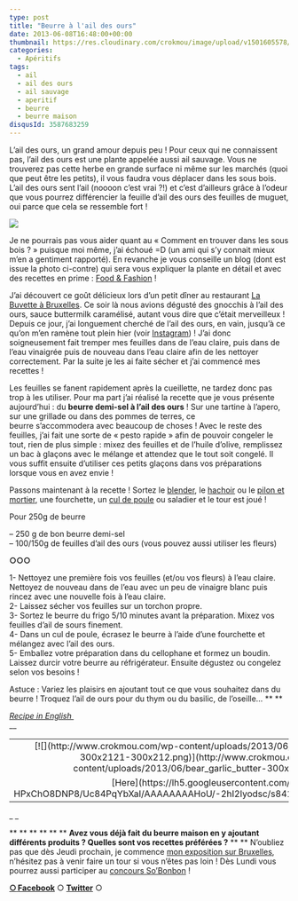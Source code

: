 ```yaml
---
type: post
title: "Beurre à l'ail des ours"
date: 2013-06-08T16:48:00+00:00
thumbnail: https://res.cloudinary.com/crokmou/image/upload/v1501605578/20130608_beurre_demi_sel_ail_des_ours_0028-73x110_aohxbi.jpg
categories: 
  - Apéritifs
tags: 
  - ail
  - ail des ours
  - ail sauvage
  - aperitif
  - beurre
  - beurre maison
disqusId: 3587683259
---
```


L’ail des ours, un grand amour depuis peu ! Pour ceux qui ne connaissent pas, l’ail des ours est une plante appelée aussi ail sauvage. Vous ne trouverez pas cette herbe en grande surface ni même sur les marchés (quoi que peut être les petits), il vous faudra vous déplacer dans les sous bois. L’ail des ours sent l’ail (noooon c’est vrai ?!) et c’est d’ailleurs grâce à l’odeur que vous pourrez différencier la feuille d’ail des ours des feuilles de muguet, oui parce que cela se ressemble fort !

[![](http://www.crokmou.com/wp-content/uploads/2013/06/cueillette-ail-des-ours-2-1.jpg)](http://www.crokmou.com/wp-content/uploads/2013/06/cueillette-ail-des-ours-2-1.jpg)

Je ne pourrais pas vous aider quant au « Comment en trouver dans les sous bois ? » puisque moi même, j’ai échoué =D (un ami qui s’y connait mieux m’en a gentiment rapporté). En revanche je vous conseille un blog (dont est issue la photo ci-contre) qui sera vous expliquer la plante en détail et avec des recettes en prime : [Food & Fashion](http://www.foodandfashion.eu/article-utiliser-l-ail-des-ours-en-cuisine-quelques-suggestions-118133660.html) !

J’ai découvert ce goût délicieux lors d’un petit dîner au restaurant [La Buvette à Bruxelles](http://www.la-buvette.be/). Ce soir là nous avions dégusté des gnocchis à l’ail des ours, sauce buttermilk caramélisé, autant vous dire que c’était merveilleux ! Depuis ce jour, j’ai longuement cherché de l’ail des ours, en vain, jusqu’à ce qu’on m’en ramène tout plein hier (voir [Instagram](http://instagram.com/sarahblieux)) ! J’ai donc soigneusement fait tremper mes feuilles dans de l’eau claire, puis dans de l’eau vinaigrée puis de nouveau dans l’eau claire afin de les nettoyer correctement. Par la suite je les ai faite sécher et j’ai commencé mes recettes !

Les feuilles se fanent rapidement après la cueillette, ne tardez donc pas trop à les utiliser. Pour ma part j’ai réalisé la recette que je vous présente aujourd’hui : du **beurre demi-sel à l’ail des ours** ! Sur une tartine à l’apero, sur une grillade ou dans des pommes de terres, ce beurre s’accommodera avec beaucoup de choses ! Avec le reste des feuilles, j’ai fait une sorte de « pesto rapide » afin de pouvoir congeler le tout, rien de plus simple : mixez des feuilles et de l’huile d’olive, remplissez un bac à glaçons avec le mélange et attendez que le tout soit congelé. Il vous suffit ensuite d’utiliser ces petits glaçons dans vos préparations lorsque vous en avez envie !

Passons maintenant à la recette ! Sortez le [blender](http://www.rueducommerce.fr/m/pl/malid:9633603), le [hachoir](http://www.rueducommerce.fr/m/pl/malid:9633606) ou le [pilon et mortier](http://www.rueducommerce.fr/m/pl/malid:43774615), une fourchette, un [cul de poule](http://www.rueducommerce.fr/m/pl/malid:48515370) ou saladier et le tour est joué !



Pour 250g de beurre

– 250 g de bon beurre demi-sel  
– 100/150g de feuilles d’ail des ours (vous pouvez aussi utiliser les fleurs)

**○○○**

1- Nettoyez une première fois vos feuilles (et/ou vos fleurs) à l’eau claire. Nettoyez de nouveau dans de l’eau avec un peu de vinaigre blanc puis rincez avec une nouvelle fois à l’eau claire.  
2- Laissez sécher vos feuilles sur un torchon propre.  
3- Sortez le beurre du frigo 5/10 minutes avant la préparation. Mixez vos feuilles d’ail de sours finement.  
4- Dans un cul de poule, écrasez le beurre à l’aide d’une fourchette et mélangez avec l’ail des ours.  
5- Emballez votre préparation dans du cellophane et formez un boudin. Laissez durcir votre beurre au réfrigérateur. Ensuite dégustez ou congelez selon vos besoins !



Astuce : Variez les plaisirs en ajoutant tout ce que vous souhaitez dans du beurre ! Troquez l’ail de ours pour du thym ou du basilic, de l’oseille… ** **

_[Recipe in English ](https://lh5.googleusercontent.com/-HPxChO8DNP8/Uc84PqYbXaI/AAAAAAAAHoU/-2hI2lyodsc/s841/bear_garlic_butter.png)_  
 __ 

<table style="margin-left: auto; margin-right: auto; text-align: center;" cellspacing="0" cellpadding="0" align="center">

<tbody>

<tr>

<td style="text-align: center;">[![](http://www.crokmou.com/wp-content/uploads/2013/06/bear_garlic_butter-300x2121-300x212.png)](http://www.crokmou.com/wp-content/uploads/2013/06/bear_garlic_butter-300x2121.png)</td>

</tr>

<tr>

<td style="text-align: center;">[Here](https://lh5.googleusercontent.com/-HPxChO8DNP8/Uc84PqYbXaI/AAAAAAAAHoU/-2hI2lyodsc/s841/bear_garlic_butter.png)</td>

</tr>

</tbody>

</table>

_ _



** ** ** ** ** ** **Avez vous déjà fait du beurre maison en y ajoutant différents produits ? Quelles sont vos recettes préférées ?** ** ** N’oubliez pas que dès Jeudi prochain, je commence [mon exposition sur Bruxelles](https://www.facebook.com/pages/Exposition-photographies-Helb/465477086837367), n’hésitez pas à venir faire un tour si vous n’êtes pas loin ! Dès Lundi vous pourrez aussi participer au [concours So’Bonbon](http://www.crokmou.com/2013/06/concours-photo-sobonbon.html) !

[**○<span style="font-size: xx-small; margin: 0px; outline: 0px; padding: 0px;"><span style="font-family: Arial, Helvetica, sans-serif; margin: 0px; outline: 0px; padding: 0px;"> </span></span>Facebook**](https://www.facebook.com/pages/CroKMou/148093255259077) ○ [**Twitter**](https://twitter.com/Crokmou) ○